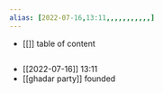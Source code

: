 ```yaml
---
alias: [2022-07-16,13:11,,,,,,,,,,,]
---
```

- [[]]
table of content
```toc
```

- [[2022-07-16]] 13:11
- [[ghadar party]] founded